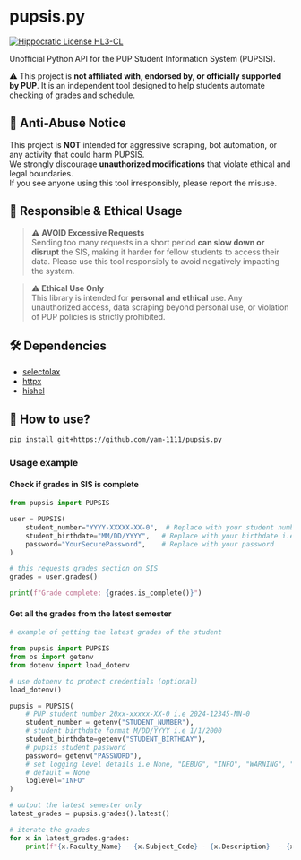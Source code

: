 # pupsis.py

[![Hippocratic License HL3-CL](https://img.shields.io/static/v1?label=Hippocratic%20License&message=HL3-CL&labelColor=5e2751&color=bc8c3d)](https://firstdonoharm.dev/version/3/0/cl.html)

Unofficial Python API for the PUP Student Information System (PUPSIS).

⚠️ This project is **not affiliated with, endorsed by, or officially supported by PUP**. It is an independent tool designed to help students automate checking of grades and schedule.  






## 🚨 Anti-Abuse Notice
This project is **NOT** intended for aggressive scraping, bot automation, or any activity that could harm PUPSIS.  
We strongly discourage **unauthorized modifications** that violate ethical and legal boundaries.  
If you see anyone using this tool irresponsibly, please report the misuse.  


## 🚨 Responsible & Ethical Usage

> **⚠️ AVOID Excessive Requests**  
> Sending too many requests in a short period **can slow down or disrupt** the SIS, making it harder for fellow students to access their data. Please use this tool responsibly to avoid negatively impacting the system.  

> **⚠️ Ethical Use Only**  
> This library is intended for **personal and ethical** use. Any unauthorized access, data scraping beyond personal use, or violation of PUP policies is strictly prohibited.  


## 🛠 Dependencies  
- [selectolax](https://selectolax.readthedocs.io/)  
- [httpx](https://www.python-httpx.org/)
- [hishel](https://hishel.com/)  

## 🚀 How to use?

```bash
pip install git+https://github.com/yam-1111/pupsis.py
```

### Usage example

#### Check if grades in SIS is complete

```python
from pupsis import PUPSIS

user = PUPSIS(
    student_number="YYYY-XXXXX-XX-0",  # Replace with your student number i.e 20XX-XXXXX-MN-0
    student_birthdate="MM/DD/YYYY",   # Replace with your birthdate i.e 1/2/2003
    password="YourSecurePassword",    # Replace with your password
)

# this requests grades section on SIS
grades = user.grades()

print(f"Grade complete: {grades.is_complete()}")
```

#### Get all the grades from the latest semester

```python
# example of getting the latest grades of the student

from pupsis import PUPSIS
from os import getenv
from dotenv import load_dotenv

# use dotnenv to protect credentials (optional)
load_dotenv()

pupsis = PUPSIS(
    # PUP student number 20xx-xxxxx-XX-0 i.e 2024-12345-MN-0
    student_number = getenv("STUDENT_NUMBER"),
    # student birthdate format M/DD/YYYY i.e 1/1/2000
    student_birthdate=getenv("STUDENT_BIRTHDAY"),
    # pupsis student password
    password= getenv("PASSWORD"),
    # set logging level details i.e None, "DEBUG", "INFO", "WARNING", "ERROR"
    # default = None
    loglevel="INFO"
)

# output the latest semester only
latest_grades = pupsis.grades().latest()

# iterate the grades
for x in latest_grades.grades:
    print(f"{x.Faculty_Name} - {x.Subject_Code} - {x.Description}  - {x.Final_Grade} {x.Grade_Status}")
```


